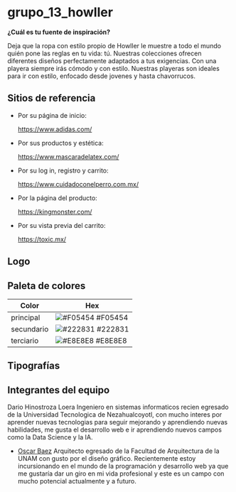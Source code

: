 # grupo_13_howller

**¿Cuál es tu fuente de inspiración?**

Deja que la ropa con estilo propio de Howller le muestre a todo el mundo quién pone las reglas en tu vida: tú. Nuestras colecciones ofrecen diferentes diseños perfectamente adaptados a tus exigencias. Con una playera siempre irás cómodo y con estilo. Nuestras playeras son ideales para ir con estilo, enfocado desde jovenes y hasta chavorrucos.



## Sitios de referencia

- Por su página de inicio:

  https://www.adidas.com/

- Por sus productos y estética:

  https://www.mascaradelatex.com/

- Por su log in, registro y carrito:

  https://www.cuidadoconelperro.com.mx/

- Por la página del producto: 

  https://kingmonster.com/

- Por su vista previa del carrito:

  https://toxic.mx/

## Logo


## Paleta de colores

| Color             | Hex                                                                |
| ----------------- | ------------------------------------------------------------------ |
| principal | ![#F05454](https://via.placeholder.com/10/F05454?text=+) #F05454|
| secundario | ![#222831](https://via.placeholder.com/10/222831?text=+) #222831|
| terciario| ![#E8E8E8](https://via.placeholder.com/10/E8E8E8?text=+) #E8E8E8|

## Tipografías






## Integrantes del equipo


Dario Hinostroza Loera
Ingeniero en sistemas informaticos recien egresado de la Universidad Tecnologica de Nezahualcoyotl, con mucho interes por aprender nuevas tecnologias para seguir mejorando y aprendiendo nuevas habilidades, me gusta el desarrollo web e ir aprendiendo nuevos campos como la Data Science y la IA. 

- [Oscar Baez](https://github.com/0scarBaez)
Arquitecto egresado de la Facultad de Arquitectura de la UNAM con gusto por el diseño gráfico. Recientemente estoy incursionando en el mundo de la programación y desarrollo web ya que me gustaría dar un giro en mi vida profesional y este es un campo con mucho potencial actualmente y a futuro. 
